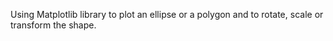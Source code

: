 Using Matplotlib library to plot an ellipse or a polygon and to rotate, scale or transform the shape.
